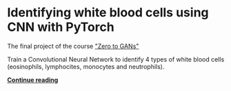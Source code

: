 # Identifying white blood cells using CNN with PyTorch

The final project of the course ["Zero to GANs"](http://zerotogans.org/)

Train a Convolutional Neural Network to identify 4 types of white blood cells (eosinophils, lymphocites, monocytes and neutrophils).

**[Continue reading](https://akovalyo.github.io/2020/06/29/blood_cells/)**
